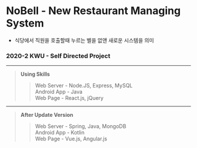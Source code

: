 # NoBell - New Restaurant Managing System    
- 식당에서 직원을 호출할때 누르는 벨을 없앤 새로운 시스템을 의미
### 2020-2 KWU - Self Directed Project

***

> **Using Skills**
> > Web Server - Node.JS, Express, MySQL    
> > Android App - Java    
> > Web Page - React.js, jQuery    

***

> **After Update Version**    
> > Web Server - Spring, Java, MongoDB    
> > Android App - Kotlin    
> > Web Page - Vue.js, Angular.js    
